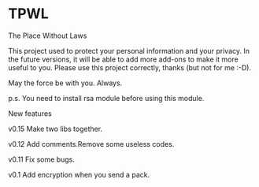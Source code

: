 # TPWL
The Place Without Laws

This project used to protect your personal information and your privacy.
In the future versions, it will be able to add more add-ons to make it more useful to you.
Please use this project correctly, thanks (but not for me :-D).

May the force be with you. Always.

p.s. You need to install rsa module before using this module.

New features

v0.15 Make two libs together.

v0.12 Add comments.Remove some useless codes.

v0.11 Fix some bugs.

v0.1 Add encryption when you send a pack.
